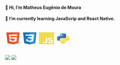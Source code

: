<h4>👋 Hi, I’m Matheus Eugênio de Moura </h4>
<h4>🌱 I’m currently learning JavaScrip and React Native.</h4>

<div style="display: inline_block"><br>
  <img align="center" alt="HTML5" height="40" width="50" src="https://raw.githubusercontent.com/devicons/devicon/master/icons/html5/html5-original.svg">
  <img align="center" alt="CSS3" height="40" width="50" src="https://raw.githubusercontent.com/devicons/devicon/master/icons/css3/css3-original.svg">
  <img align="center" alt="JavaScript" height="40" width="50" src="https://raw.githubusercontent.com/devicons/devicon/master/icons/javascript/javascript-plain.svg">
  <img align="center" alt="Python" height="40" width="50" src="https://raw.githubusercontent.com/devicons/devicon/master/icons/python/python-original.svg">
</div>

</br>
</br>

<div>
    <a href="https://instagram.com/mouramths" target="_blank"><img src="https://img.shields.io/badge/-Instagram-%23E4405F?style=for-the-badge&logo=instagram&logoColor=white"></a> 
    <a href="https://www.linkedin.com/in/matheus-moura-1921771b9/" target="_blank"><img src="https://img.shields.io/badge/-LinkedIn-%230077B5?style=for-the-badge&logo=linkedin&logoColor=white"></a>
</div>
